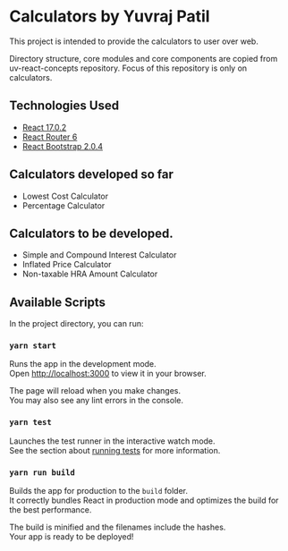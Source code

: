 # Calculators by Yuvraj Patil

This project is intended to provide the calculators to user over web.

Directory structure, core modules and core components are copied from uv-react-concepts repository.
Focus of this repository is only on calculators.

## Technologies Used

- [React 17.0.2](https://reactjs.org/)
- [React Router 6](https://reactrouter.com/)
- [React Bootstrap 2.0.4](https://getbootstrap.com/)

## Calculators developed so far

- Lowest Cost Calculator
- Percentage Calculator

## Calculators to be developed.

- Simple and Compound Interest Calculator
- Inflated Price Calculator
- Non-taxable HRA Amount Calculator

## Available Scripts

In the project directory, you can run:

### `yarn start`

Runs the app in the development mode.\
Open [http://localhost:3000](http://localhost:3000) to view it in your browser.

The page will reload when you make changes.\
You may also see any lint errors in the console.

### `yarn test`

Launches the test runner in the interactive watch mode.\
See the section about [running tests](https://facebook.github.io/create-react-app/docs/running-tests) for more information.

### `yarn run build`

Builds the app for production to the `build` folder.\
It correctly bundles React in production mode and optimizes the build for the best performance.

The build is minified and the filenames include the hashes.\
Your app is ready to be deployed!
